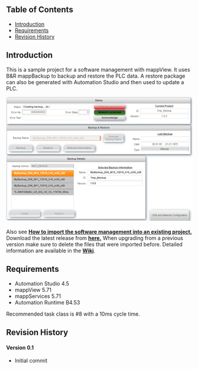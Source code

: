 ## Table of Contents

-   [Introduction](#Introduction)
-   [Requirements](#Requirements)
-   [Revision History](#Revision-History)

<a name="Introduction"></a>

## Introduction

This is a sample project for a software management with mappView. It uses B&R mappBackup to backup and restore the PLC data. A restore package can also be generated with Automation Studio and then used to update a PLC.

![](Logical/mappView/Resources/Media/screenshot_main.png)

Also see [**How to import the software management into an existing project.**](/Logical/mappBackup/HowToImport.pdf) Download the latest release from [**here.**](../../releases) When upgrading from a previous version make sure to delete the files that were imported before. Detailed information are available in the [**Wiki**](https://github.com/stephan1827/mappView-Backup/wiki).

<a name="Requirements"></a>

## Requirements

-   Automation Studio 4.5
-   mappView 5.71
-   mappServices 5.71
-   Automation Runtime B4.53

Recommended task class is #8 with a 10ms cycle time.

<a name="Revision-History"></a>

## Revision History

#### Version 0.1

-   Initial commit


